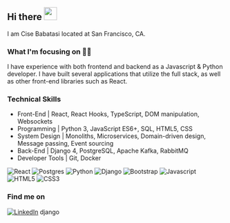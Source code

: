 ## Hi there <img src="https://media.giphy.com/media/hvRJCLFzcasrR4ia7z/giphy.gif" width="30px"> 

I am Cise Babatasi located at San Francisco, CA.

### What I'm focusing on 👩‍💻

I have experience with both front­end and back­end as a Javascript & Python developer. I have built several applications that utilize the full stack, as well as other front-end libraries such as React.

### Technical Skills

* Front-End | React, React Hooks, TypeScript, DOM manipulation, Websockets
* Programming | Python 3, JavaScript ES6+, SQL, HTML5, CSS
* System Design | Monoliths, Microservices, Domain-driven design, Message passing, Event sourcing
* Back-End | Django 4, PostgreSQL, Apache Kafka, RabbitMQ
* Developer Tools | Git, Docker

![React](https://img.shields.io/badge/react-%2320232a.svg?style=for-the-badge&logo=react&logoColor=%2361DAFB) 
![Postgres](https://img.shields.io/badge/postgres-%23316192.svg?style=for-the-badge&logo=postgresql&logoColor=white)
![Python](https://img.shields.io/badge/Python-14354C?style=for-the-badge&logo=python&logoColor=white)
![Django](https://img.shields.io/badge/Django-092E20?style=for-the-badge&logo=django&logoColor=white)
![Bootstrap](https://img.shields.io/badge/Bootstrap-563D7C?style=for-the-badge&logo=bootstrap&logoColor=white)
![Javascript](https://img.shields.io/badge/JavaScript-F7DF1E?style=for-the-badge&logo=javascript&logoColor=black)
![HTML5](https://img.shields.io/badge/HTML5-E34F26?style=for-the-badge&logo=html5&logoColor=white)
![CSS3](https://img.shields.io/badge/CSS3-1572B6?style=for-the-badge&logo=css3&logoColor=white)

### Find me on 
[![LinkedIn](https://img.shields.io/badge/linkedin-%230077B5.svg?style=for-the-badge&logo=linkedin&logoColor=white)](https://www.linkedin.com/in/cisebabatasi/) django



